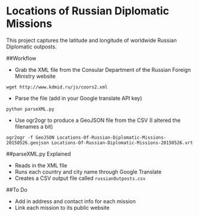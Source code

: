 # Locations of Russian Diplomatic Missions
This project captures the latitude and longitude of worldwide Russian Diplomatic outposts.

##Workflow
* Grab the XML file from the Consular Department of the Russian Foreign Ministry website
```
wget http://www.kdmid.ru/js/coors2.xml
```
* Parse the file (add in your Google translate API key)
```
python parseXML.py
```
* Use ogr2ogr to produce a GeoJSON file from the CSV (I altered the filenames a bit)
```
ogr2ogr -f GeoJSON Locations-Of-Russian-Diplomatic-Missions-20150526.geojson Locations-Of-Russian-Diplomatic-Missions-20150526.vrt
```

##parseXML.py Explained
* Reads in the XML file
* Runs each country and city name through Google Translate
* Creates a CSV output file called `russianOutposts.csv`

##To Do
* Add in address and contact info for each mission
* Link each mission to its public website
